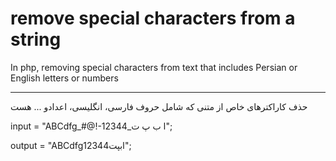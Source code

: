 # remove special characters from a string
In php, removing special characters from text that includes Persian or English letters or numbers
************************
حذف کاراکترهای خاص از متنی که شامل حروف فارسی، انگلیسی، اعدادو ... هست

input = "ABCdfg_#@!-ا ب پ ت_12344";

output = "ABCdfgابپت12344";
